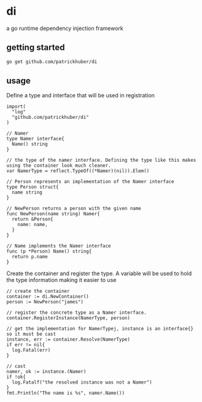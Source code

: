 # di
a go runtime dependency injection framework

## getting started

```bash
go get github.com/patrickhuber/di
```

## usage

Define a type and interface that will be used in registration

```golang
import(
  "log"
  "github.com/patrickhuber/di"
)

// Namer
type Namer interface{
  Name() string
}

// the type of the namer interface. Defining the type like this makes using the container look much cleaner.
var NamerType = reflect.TypeOf((*Namer)(nil)).Elem()

// Person represents an implementation of the Namer interface
type Person struct{
  name string
}

// NewPerson returns a person with the given name
func NewPerson(name string) Namer{
  return &Person{
    name: name,
  }
}

// Name implements the Namer interface
func (p *Person) Name() string{
  return p.name
}
```

Create the container and register the type. A variable will be used to hold the type information making it easier to use

```golang
// create the container
container := di.NewContainer()
person := NewPerson("james")

// register the concrete type as a Namer interface.
container.RegisterInstance(NamerType, person)

// get the implementation for NamerTypej, instance is an interface{} so it must be cast
instance, err := container.Resolve(NamerType)
if err != nil{
  log.Fatal(err)
}

// cast
namer, ok := instance.(Namer)
if !ok{
  log.Fatalf("the resolved instance was not a Namer")
}
fmt.Println("The name is %s", namer.Name())
```
